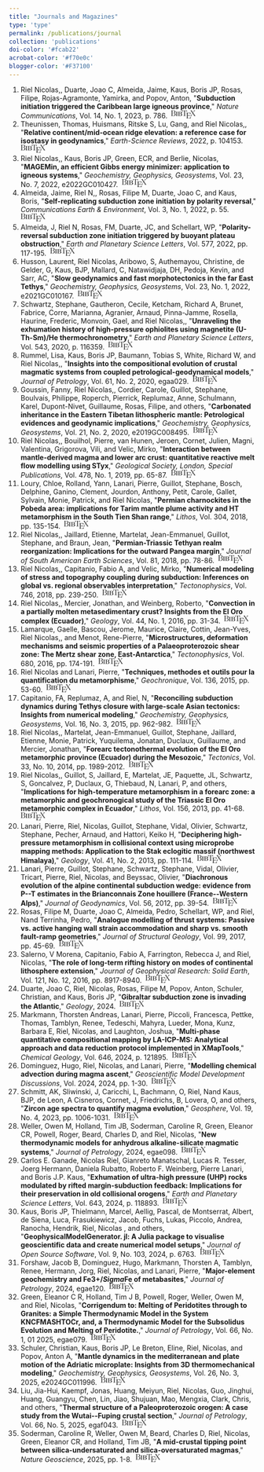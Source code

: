 ```yaml
---
title: "Journals and Magazines"
type: 'type'
permalink: /publications/journal
collection: 'publications'
doi-color: '#fcab22'
acrobat-color: '#f70e0c'
blogger-color: '#F37100'
---
```

1. Riel Nicolas,, Duarte, Joao C, Almeida, Jaime, Kaus, Boris JP, Rosas, Filipe, Rojas-Agramonte, Yamirka, and Popov, Anton, "**Subduction initiation triggered the Caribbean large igneous province**," *Nature Communications*, Vol. 14, No. 1, 2023, p. 786. &nbsp;<a href='/publications/bibtex#riel2023subduction' target='_blank' class='btn btn--mcwbibtex'><img src='../images/BibTeX_logo-16px-high.png'/></a>
1. Theunissen, Thomas, Huismans, Ritske S, Lu, Gang, and Riel Nicolas,, "**Relative continent/mid-ocean ridge elevation: a reference case for isostasy in geodynamics**," *Earth-Science Reviews*, 2022, p. 104153. &nbsp;<a href='/publications/bibtex#theunissen2022relative' target='_blank' class='btn btn--mcwbibtex'><img src='../images/BibTeX_logo-16px-high.png'/></a>
1. Riel Nicolas,, Kaus, Boris JP, Green, ECR, and Berlie, Nicolas, "**MAGEMin, an efficient Gibbs energy minimizer: application to igneous systems**," *Geochemistry, Geophysics, Geosystems*, Vol. 23, No. 7, 2022, e2022GC010427. &nbsp;<a href='/publications/bibtex#riel2022magemin' target='_blank' class='btn btn--mcwbibtex'><img src='../images/BibTeX_logo-16px-high.png'/></a>
1. Almeida, Jaime, Riel N,, Rosas, Filipe M, Duarte, Joao C, and Kaus, Boris, "**Self-replicating subduction zone initiation by polarity reversal**," *Communications Earth & Environment*, Vol. 3, No. 1, 2022, p. 55. &nbsp;<a href='/publications/bibtex#almeida2022self' target='_blank' class='btn btn--mcwbibtex'><img src='../images/BibTeX_logo-16px-high.png'/></a>
1. Almeida, J, Riel N, Rosas, FM, Duarte, JC, and Schellart, WP, "**Polarity-reversal subduction zone initiation triggered by buoyant plateau obstruction**," *Earth and Planetary Science Letters*, Vol. 577, 2022, pp. 117-195. &nbsp;<a href='/publications/bibtex#almeida2022polarity' target='_blank' class='btn btn--mcwbibtex'><img src='../images/BibTeX_logo-16px-high.png'/></a>
1. Husson, Laurent, Riel Nicolas, Aribowo, S, Authemayou, Christine, de Gelder, G, Kaus, BJP, Mallard, C, Natawidjaja, DH, Pedoja, Kevin, and Sarr, AC, "**Slow geodynamics and fast morphotectonics in the far East Tethys**," *Geochemistry, Geophysics, Geosystems*, Vol. 23, No. 1, 2022, e2021GC010167. &nbsp;<a href='/publications/bibtex#husson2022slow' target='_blank' class='btn btn--mcwbibtex'><img src='../images/BibTeX_logo-16px-high.png'/></a>
1. Schwartz, Stephane, Gautheron, Cecile, Ketcham, Richard A, Brunet, Fabrice, Corre, Marianna, Agranier, Arnaud, Pinna-Jamme, Rosella, Haurine, Frederic, Monvoin, Gael, and Riel Nicolas,, "**Unraveling the exhumation history of high-pressure ophiolites using magnetite (U-Th-Sm)/He thermochronometry**," *Earth and Planetary Science Letters*, Vol. 543, 2020, p. 116359. &nbsp;<a href='/publications/bibtex#schwartz2020unraveling' target='_blank' class='btn btn--mcwbibtex'><img src='../images/BibTeX_logo-16px-high.png'/></a>
1. Rummel, Lisa, Kaus, Boris JP, Baumann, Tobias S, White, Richard W, and Riel Nicolas,, "**Insights into the compositional evolution of crustal magmatic systems from coupled petrological-geodynamical models**," *Journal of Petrology*, Vol. 61, No. 2, 2020, egaa029. &nbsp;<a href='/publications/bibtex#rummel2020insights' target='_blank' class='btn btn--mcwbibtex'><img src='../images/BibTeX_logo-16px-high.png'/></a>
1. Goussin, Fanny, Riel Nicolas,, Cordier, Carole, Guillot, Stephane, Boulvais, Philippe, Roperch, Pierrick, Replumaz, Anne, Schulmann, Karel, Dupont-Nivet, Guillaume, Rosas, Filipe, and others, "**Carbonated inheritance in the Eastern Tibetan lithospheric mantle: Petrological evidences and geodynamic implications**," *Geochemistry, Geophysics, Geosystems*, Vol. 21, No. 2, 2020, e2019GC008495. &nbsp;<a href='/publications/bibtex#goussin2020carbonated' target='_blank' class='btn btn--mcwbibtex'><img src='../images/BibTeX_logo-16px-high.png'/></a>
1. Riel Nicolas,, Bouilhol, Pierre, van Hunen, Jeroen, Cornet, Julien, Magni, Valentina, Grigorova, Vili, and Velic, Mirko, "**Interaction between mantle-derived magma and lower arc crust: quantitative reactive melt flow modelling using STyx**," *Geological Society, London, Special Publications*, Vol. 478, No. 1, 2019, pp. 65-87. &nbsp;<a href='/publications/bibtex#riel2019interaction' target='_blank' class='btn btn--mcwbibtex'><img src='../images/BibTeX_logo-16px-high.png'/></a>
1. Loury, Chloe, Rolland, Yann, Lanari, Pierre, Guillot, Stephane, Bosch, Delphine, Ganino, Clement, Jourdon, Anthony, Petit, Carole, Gallet, Sylvain, Monie, Patrick, and Riel Nicolas, "**Permian charnockites in the Pobeda area: implications for Tarim mantle plume activity and HT metamorphism in the South Tien Shan range**," *Lithos*, Vol. 304, 2018, pp. 135-154. &nbsp;<a href='/publications/bibtex#loury2018permian' target='_blank' class='btn btn--mcwbibtex'><img src='../images/BibTeX_logo-16px-high.png'/></a>
1. Riel Nicolas,, Jaillard, Etienne, Martelat, Jean-Emmanuel, Guillot, Stephane, and Braun, Jean, "**Permian-Triassic Tethyan realm reorganization: Implications for the outward Pangea margin**," *Journal of South American Earth Sciences*, Vol. 81, 2018, pp. 78-86. &nbsp;<a href='/publications/bibtex#riel2018permian' target='_blank' class='btn btn--mcwbibtex'><img src='../images/BibTeX_logo-16px-high.png'/></a>
1. Riel Nicolas,, Capitanio, Fabio A, and Velic, Mirko, "**Numerical modeling of stress and topography coupling during subduction: Inferences on global vs. regional observables interpretation**," *Tectonophysics*, Vol. 746, 2018, pp. 239-250. &nbsp;<a href='/publications/bibtex#riel2018numerical' target='_blank' class='btn btn--mcwbibtex'><img src='../images/BibTeX_logo-16px-high.png'/></a>
1. Riel Nicolas,, Mercier, Jonathan, and Weinberg, Roberto, "**Convection in a partially molten metasedimentary crust? Insights from the El Oro complex (Ecuador)**," *Geology*, Vol. 44, No. 1, 2016, pp. 31-34. &nbsp;<a href='/publications/bibtex#riel2016convection' target='_blank' class='btn btn--mcwbibtex'><img src='../images/BibTeX_logo-16px-high.png'/></a>
1. Lamarque, Gaelle, Bascou, Jerome, Maurice, Claire, Cottin, Jean-Yves, Riel Nicolas,, and Menot, Rene-Pierre, "**Microstructures, deformation mechanisms and seismic properties of a Palaeoproterozoic shear zone: The Mertz shear zone, East-Antarctica**," *Tectonophysics*, Vol. 680, 2016, pp. 174-191. &nbsp;<a href='/publications/bibtex#lamarque2016microstructures' target='_blank' class='btn btn--mcwbibtex'><img src='../images/BibTeX_logo-16px-high.png'/></a>
1. Riel Nicolas and Lanari, Pierre, "**Techniques, methodes et outils pour la quantification du metamorphisme**," *Geochronique*, Vol. 136, 2015, pp. 53-60. &nbsp;<a href='/publications/bibtex#riel2015techniques' target='_blank' class='btn btn--mcwbibtex'><img src='../images/BibTeX_logo-16px-high.png'/></a>
1. Capitanio, FA, Replumaz, A, and Riel, N, "**Reconciling subduction dynamics during Tethys closure with large-scale Asian tectonics: Insights from numerical modeling**," *Geochemistry, Geophysics, Geosystems*, Vol. 16, No. 3, 2015, pp. 962-982. &nbsp;<a href='/publications/bibtex#capitanio2015reconciling' target='_blank' class='btn btn--mcwbibtex'><img src='../images/BibTeX_logo-16px-high.png'/></a>
1. Riel Nicolas,, Martelat, Jean-Emmanuel, Guillot, Stephane, Jaillard, Etienne, Monie, Patrick, Yuquilema, Jonatan, Duclaux, Guillaume, and Mercier, Jonathan, "**Forearc tectonothermal evolution of the El Oro metamorphic province (Ecuador) during the Mesozoic**," *Tectonics*, Vol. 33, No. 10, 2014, pp. 1989-2012. &nbsp;<a href='/publications/bibtex#riel2014fore' target='_blank' class='btn btn--mcwbibtex'><img src='../images/BibTeX_logo-16px-high.png'/></a>
1. Riel Nicolas,, Guillot, S, Jaillard, E, Martelat, JE, Paquette, JL, Schwartz, S, Goncalvez, P, Duclaux, G, Thiebaud, N, Lanari, P, and others, "**Implications for high-temperature metamorphism in a forearc zone: a metamorphic and geochronogical study of the Triassic El Oro metamorphic complex in Ecuador**," *Lithos*, Vol. 156, 2013, pp. 41-68. &nbsp;<a href='/publications/bibtex#Riel2013implications' target='_blank' class='btn btn--mcwbibtex'><img src='../images/BibTeX_logo-16px-high.png'/></a>
1. Lanari, Pierre, Riel, Nicolas, Guillot, Stephane, Vidal, Olivier, Schwartz, Stephane, Pecher, Arnaud, and Hattori, Keiko H, "**Deciphering high-pressure metamorphism in collisional context using microprobe mapping methods: Application to the Stak eclogitic massif (northwest Himalaya)**," *Geology*, Vol. 41, No. 2, 2013, pp. 111-114. &nbsp;<a href='/publications/bibtex#lanari2013deciphering' target='_blank' class='btn btn--mcwbibtex'><img src='../images/BibTeX_logo-16px-high.png'/></a>
1. Lanari, Pierre, Guillot, Stephane, Schwartz, Stephane, Vidal, Olivier, Tricart, Pierre, Riel, Nicolas, and Beyssac, Olivier, "**Diachronous evolution of the alpine continental subduction wedge: evidence from P--T estimates in the Brianconnais Zone houillere (France--Western Alps)**," *Journal of Geodynamics*, Vol. 56, 2012, pp. 39-54. &nbsp;<a href='/publications/bibtex#lanari2012diachronous' target='_blank' class='btn btn--mcwbibtex'><img src='../images/BibTeX_logo-16px-high.png'/></a>
1. Rosas, Filipe M, Duarte, Joao C, Almeida, Pedro, Schellart, WP, and Riel, Nand Terrinha, Pedro, "**Analogue modelling of thrust systems: Passive vs. active hanging wall strain accommodation and sharp vs. smooth fault-ramp geometries**," *Journal of Structural Geology*, Vol. 99, 2017, pp. 45-69. &nbsp;<a href='/publications/bibtex#rosas2017analogue' target='_blank' class='btn btn--mcwbibtex'><img src='../images/BibTeX_logo-16px-high.png'/></a>
1. Salerno, V Morena, Capitanio, Fabio A, Farrington, Rebecca J, and Riel, Nicolas, "**The role of long-term rifting history on modes of continental lithosphere extension**," *Journal of Geophysical Research: Solid Earth*, Vol. 121, No. 12, 2016, pp. 8917-8940. &nbsp;<a href='/publications/bibtex#salerno2016role' target='_blank' class='btn btn--mcwbibtex'><img src='../images/BibTeX_logo-16px-high.png'/></a>
1. Duarte, Joao C, Riel, Nicolas, Rosas, Filipe M, Popov, Anton, Schuler, Christian, and Kaus, Boris JP, "**Gibraltar subduction zone is invading the Atlantic**," *Geology*, 2024. &nbsp;<a href='/publications/bibtex#duarte2024gibraltar' target='_blank' class='btn btn--mcwbibtex'><img src='../images/BibTeX_logo-16px-high.png'/></a>
1. Markmann, Thorsten Andreas, Lanari, Pierre, Piccoli, Francesca, Pettke, Thomas, Tamblyn, Renee, Tedeschi, Mahyra, Lueder, Mona, Kunz, Barbara E, Riel, Nicolas, and Laughton, Joshua, "**Multi-phase quantitative compositional mapping by LA-ICP-MS: Analytical approach and data reduction protocol implemented in XMapTools**," *Chemical Geology*, Vol. 646, 2024, p. 121895. &nbsp;<a href='/publications/bibtex#markmann2024multi' target='_blank' class='btn btn--mcwbibtex'><img src='../images/BibTeX_logo-16px-high.png'/></a>
1. Dominguez, Hugo, Riel, Nicolas, and Lanari, Pierre, "**Modelling chemical advection during magma ascent**," *Geoscientific Model Development Discussions*, Vol. 2024, 2024, pp. 1-30. &nbsp;<a href='/publications/bibtex#dominguez2023modelling' target='_blank' class='btn btn--mcwbibtex'><img src='../images/BibTeX_logo-16px-high.png'/></a>
1. Schmitt, AK, Sliwinski, J, Caricchi, L, Bachmann, O, Riel, Nand Kaus, BJP, de Leon, A Cisneros, Cornet, J, Friedrichs, B, Lovera, O, and others, "**Zircon age spectra to quantify magma evolution**," *Geosphere*, Vol. 19, No. 4, 2023, pp. 1006-1031. &nbsp;<a href='/publications/bibtex#schmitt2023zircon' target='_blank' class='btn btn--mcwbibtex'><img src='../images/BibTeX_logo-16px-high.png'/></a>
1. Weller, Owen M, Holland, Tim JB, Soderman, Caroline R, Green, Eleanor CR, Powell, Roger, Beard, Charles D, and Riel, Nicolas, "**New thermodynamic models for anhydrous alkaline-silicate magmatic systems**," *Journal of Petrology*, 2024, egae098. &nbsp;<a href='/publications/bibtex#weller2024new' target='_blank' class='btn btn--mcwbibtex'><img src='../images/BibTeX_logo-16px-high.png'/></a>
1. Carlos E. Ganade, Nicolas Riel, Gianreto Manatschal, Lucas R. Tesser, Joerg Hermann, Daniela Rubatto, Roberto F. Weinberg, Pierre Lanari, and Boris J.P. Kaus, "**Exhumation of ultra-high pressure (UHP) rocks modulated by rifted margin-subduction feedback: Implications for their preservation in old collisional orogens**," *Earth and Planetary Science Letters*, Vol. 643, 2024, p. 118893. <a href='https://www.sciencedirect.com/science/article/pii/S0012821X24003261' target='_blank'><i class='fas fa-fw fa-link'></i></a> <a href='https://doi.org/10.1016/j.epsl.2024.118893' target='_blank'><i class='ai ai-fw ai-doi' style='color: {{ page.doi-color }}'></i></a> &nbsp;<a href='/publications/bibtex#GANADE2024118893' target='_blank' class='btn btn--mcwbibtex'><img src='../images/BibTeX_logo-16px-high.png'/></a>
1. Kaus, Boris JP, Thielmann, Marcel, Aellig, Pascal, de Montserrat, Albert, de Siena, Luca, Frasukiewicz, Jacob, Fuchs, Lukas, Piccolo, Andrea, Ranocha, Hendrik, Riel, Nicolas , and others, "**GeophysicalModelGenerator. jl: A Julia package to visualise geoscientific data and create numerical model setups**," *Journal of Open Source Software*, Vol. 9, No. 103, 2024, p. 6763. &nbsp;<a href='/publications/bibtex#kaus2024geophysicalmodelgenerator' target='_blank' class='btn btn--mcwbibtex'><img src='../images/BibTeX_logo-16px-high.png'/></a>
1. Forshaw, Jacob B, Dominguez, Hugo, Markmann, Thorsten A, Tamblyn, Renee, Hermann, Jorg, Riel, Nicolas, and Lanari, Pierre, "**Major-element geochemistry and Fe3+/$Sigma$Fe of metabasites**," *Journal of Petrology*, 2024, egae120. &nbsp;<a href='/publications/bibtex#forshaw2024major' target='_blank' class='btn btn--mcwbibtex'><img src='../images/BibTeX_logo-16px-high.png'/></a>
1. Green, Eleanor C R, Holland, Tim J B, Powell, Roger, Weller, Owen M, and Riel, Nicolas, "**Corrigendum to: Melting of Peridotites through to Granites: a Simple Thermodynamic Model in the System KNCFMASHTOCr, and, a Thermodynamic Model for the Subsolidus Evolution and Melting of Peridotite.**," *Journal of Petrology*, Vol. 66, No. 1, 01 2025, egae079. <a href='https://doi.org/10.1093/petrology/egae079' target='_blank'><i class='fas fa-fw fa-link'></i></a> <a href='https://dx.doi.org/10.1093/petrology/egae079' target='_blank'><i class='ai ai-fw ai-doi' style='color: {{ page.doi-color }}'></i></a> &nbsp;<a href='/publications/bibtex#10.1093/petrology/egae079' target='_blank' class='btn btn--mcwbibtex'><img src='../images/BibTeX_logo-16px-high.png'/></a>
1. Schuler, Christian, Kaus, Boris JP, Le Breton, Eline, Riel, Nicolas, and Popov, Anton A, "**Mantle dynamics in the mediterranean and plate motion of the Adriatic microplate: Insights from 3D thermomechanical modeling**," *Geochemistry, Geophysics, Geosystems*, Vol. 26, No. 3, 2025, e2024GC011996. &nbsp;<a href='/publications/bibtex#schuler2025mantle' target='_blank' class='btn btn--mcwbibtex'><img src='../images/BibTeX_logo-16px-high.png'/></a>
1. Liu, Jia-Hui, Kaempf, Jonas, Huang, Meiyun, Riel, Nicolas, Guo, Jinghui, Huang, Guangyu, Chen, Lin, Jiao, Shujuan, Mao, Mengxia, Clark, Chris, and others, "**Thermal structure of a Paleoproterozoic orogen: A case study from the Wutai--Fuping crustal section**," *Journal of Petrology*, Vol. 66, No. 5, 2025, egaf043. &nbsp;<a href='/publications/bibtex#liu2025thermal' target='_blank' class='btn btn--mcwbibtex'><img src='../images/BibTeX_logo-16px-high.png'/></a>
1. Soderman, Caroline R, Weller, Owen M, Beard, Charles D, Riel, Nicolas, Green, Eleanor CR, and Holland, Tim JB, "**A mid-crustal tipping point between silica-undersaturated and silica-oversaturated magmas**," *Nature Geoscience*, 2025, pp. 1-8. &nbsp;<a href='/publications/bibtex#soderman2025mid' target='_blank' class='btn btn--mcwbibtex'><img src='../images/BibTeX_logo-16px-high.png'/></a>
